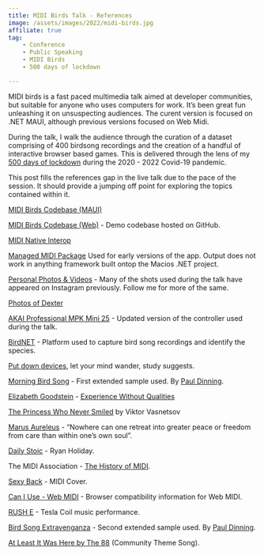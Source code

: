 ```yaml
---
title: MIDI Birds Talk - References
image: /assets/images/2022/midi-birds.jpg
affiliate: true
tag:
    - Conference
    - Public Speaking
    - MIDI Birds
    - 500 days of lockdown

---
```


MIDI birds is a fast paced multimedia talk aimed at developer communities, but suitable for anyone who uses computers for work. It’s been great fun unleashing it on unsuspecting audiences. The curent version is focused on .NET MAUI, although previous versions focused on Web Midi.

During the talk, I walk the audience through the curation of a dataset comprising of 400 birdsong recordings and the creation of a handful of interactive browser based games. This is delivered through the lens of my [500 days of lockdown](https://tonyedwardspz.co.uk/blog/500-days-of-lockdown) during the 2020 - 2022 Covid-19 pandemic.

This post fills the references gap in the live talk due to the pace of the session. It should provide a jumping off point for exploring the topics contained within it.

[MIDI Birds Codebase (MAUI)](https://github.com/tonyedwardspz/Maui-Birds)

[MIDI Birds Codebase (Web)](https://github.com/tonyedwardspz/midi-birds) - Demo codebase hosted on GitHub.

[MIDI Native Interop](https://github.com/tonyedwardspz/MAUI-MIDI-Native-library-interop)

[Managed MIDI Package](https://github.com/atsushieno/managed-midi) Used for early versions of the app. Output does not work in anything framework built ontop the Macios .NET project.

[Personal Photos & Videos](https://www.instagram.com/tonyedwardspz/) - Many of the shots used during the talk have appeared on Instagram previously. Follow me for more of the same.

[Photos of Dexter](https://www.instagram.com/explore/tags/dexpz/)

[AKAI Professional MPK Mini 25](https://amzn.to/3DA0ojj) - Updated version of the controller used during the talk.

[BirdNET](https://birdnet.cornell.edu/) - Platform used to capture bird song recordings and identify the species.

[Put down devices](https://www.apa.org/news/press/releases/2022/07/thoughts-mind-wander), let your mind wander, study suggests.

[Morning Bird Song](https://www.youtube.com/watch?v=rYoZgpAEkFs) - First extended sample used. By [Paul Dinning](https://www.youtube.com/c/PaulDinningWildlifeinCornwall).

[Elizabeth Goodstein](https://www.elizabethgoodstein.com/) - [Experience Without Qualities](https://www.sup.org/books/title/?id=1400)

[The Princess Who Never Smiled](https://en.wikipedia.org/wiki/The_Princess_Who_Never_Smiled) by Viktor Vasnetsov

[Marus Aureleus](https://www.goodreads.com/quotes/11059000-people-seek-retreats-for-themselves-in-the-countryside-by-the) - “Nowhere can one retreat into greater peace or freedom from care than within one’s own soul”.

[Daily Stoic](https://amzn.to/3xBZYoG) - Ryan Holiday.

The MIDI Association - [The History of MIDI](https://www.midi.org/midi-articles/the-history-of-midi).

[Sexy Back](https://www.youtube.com/watch?v=DiIVwdYCJpY) - MIDI Cover.

[Can I Use - Web MIDI](https://caniuse.com/midi) - Browser compatibility information for Web MIDI.

[RUSH E](https://www.youtube.com/watch?v=lbubH1FovFc) - Tesla Coil music performance.

[Bird Song Extravenganza](https://www.youtube.com/watch?v=pYmlkBSQHkw) - Second extended sample used. By [Paul Dinning](https://www.youtube.com/c/PaulDinningWildlifeinCornwall).

[At Least It Was Here by The 88](https://www.youtube.com/watch?v=nHbiHcrA18w) (Community Theme Song).
